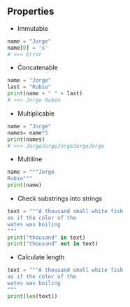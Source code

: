 ## Properties

- Immutable

```python
name = "Jorge"
name[0] = 's'
# >>> Error
```

- Concatenable

```python
name = "Jorge"
last = "Rubio"
print(name + " " + last)
# >>> Jorge Rubio
```

- Multiplicable

```python
name = "Jorge"
names= name*5
print(names)
# >>> JorgeJorgeJorgeJorgeJorge
```

- Multiline

```python
name = """Jorge
Rubio"""
print(name)
```

- Check substrings into strings

```python
text = """A thousand small white fish
as if the color of the
wates was boiling
"""
print("thousand" in text)
print("thousand" not in text)
```

- Calculate length

```python
text = """A thousand small white fish
as if the color of the
wates was boiling
"""
print(len(text))
```
